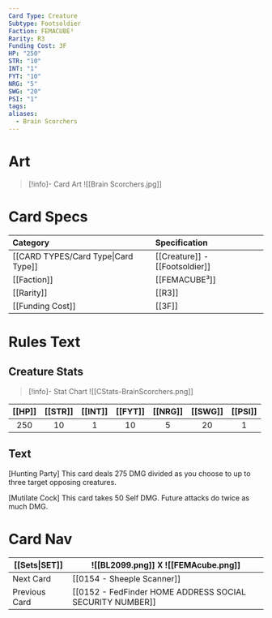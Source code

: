 ```yaml
---
Card Type: Creature
Subtype: Footsoldier
Faction: FEMACUBE³
Rarity: R3
Funding Cost: 3F
HP: "250"
STR: "10"
INT: "1"
FYT: "10"
NRG: "5"
SWG: "20"
PSI: "1"
tags: 
aliases:
  - Brain Scorchers
---
```

# Art

> [!info]- Card Art
> ![[Brain Scorchers.jpg]]

# Card Specs

| Category | Specification| 
| :--- | :--- |
| [[CARD TYPES/Card Type\|Card Type]] | [[Creature]] - [[Footsoldier]] |  
| [[Faction]] | [[FEMACUBE³]] |  
| [[Rarity]] | [[R3]] |  
| [[Funding Cost]] | [[3F]] |  

# Rules Text  


## Creature Stats

> [!info]- Stat Chart
> ![[CStats-BrainScorchers.png]]

| [[HP]] | [[STR]] | [[INT]] | [[FYT]] | [[NRG]] | [[SWG]] | [[PSI]] |
|:------:|:-------:|:-------:|:-------:|:-------:|:-------:|:-------:|
|  250   |   10    |    1    |   10    |    5    |   20    |    1    | 

## Text

[Hunting Party] 
This card deals 275 DMG divided as you choose to up to three target opposing creatures.  

[Mutilate Cock] 
This card takes 50 Self DMG.
Future attacks do twice as much DMG.

# Card Nav

| [[Sets\|SET]] |  ![[BL2099.png]] 𐌢 ![[FEMAcube.png]] |
| --- | --- |
| Next Card | [[0154 - Sheeple Scanner]] |
| Previous Card | [[0152 - FedFinder HOME ADDRESS SOCIAL SECURITY NUMBER]] |

